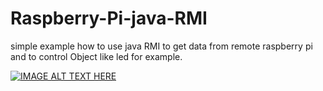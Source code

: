 # Raspberry-Pi-java-RMI
simple example how to use java RMI to get data from remote raspberry pi and to control Object like led for example.

[![IMAGE ALT TEXT HERE](https://img.youtube.com/vi/qUcBfSE9rTo/0.jpg)](https://www.youtube.com/watch?v=qUcBfSE9rTo)

